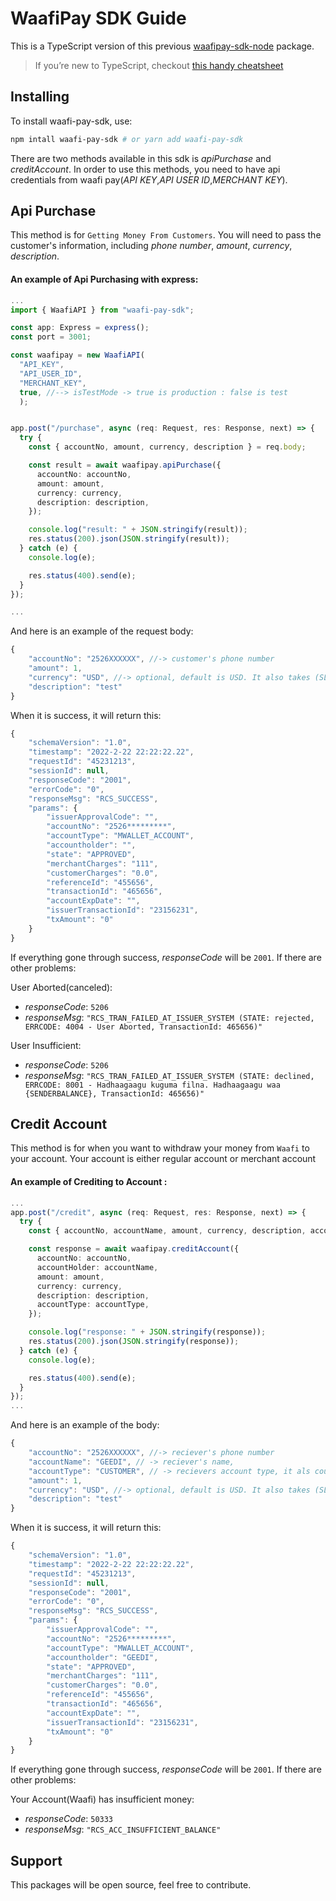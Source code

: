 # WaafiPay SDK Guide

This is a TypeScript version of this previous [waafipay-sdk-node](https://www.npmjs.com/package/waafipay-sdk-node) package.

> If you’re new to TypeScript, checkout [this handy cheatsheet](https://devhints.io/typescript)

## Installing

To install waafi-pay-sdk, use:

```bash
npm intall waafi-pay-sdk # or yarn add waafi-pay-sdk
```

There are two methods available in this sdk is _apiPurchase_ and _creditAccount_. In order to use this methods, you need to have api credentials from waafi pay(_API KEY_,_API USER ID_,_MERCHANT KEY_).

## Api Purchase

This method is for `Getting Money From Customers`. You will need to pass the customer's information, including _phone number_, _amount_, _currency_, _description_.

#### An example of Api Purchasing with express:

```typescript
...
import { WaafiAPI } from "waafi-pay-sdk";

const app: Express = express();
const port = 3001;

const waafipay = new WaafiAPI(
  "API_KEY",
  "API_USER_ID",
  "MERCHANT_KEY",
  true, //--> isTestMode -> true is production : false is test
  );


app.post("/purchase", async (req: Request, res: Response, next) => {
  try {
    const { accountNo, amount, currency, description } = req.body;

    const result = await waafipay.apiPurchase({
      accountNo: accountNo,
      amount: amount,
      currency: currency,
      description: description,
    });

    console.log("result: " + JSON.stringify(result));
    res.status(200).json(JSON.stringify(result));
  } catch (e) {
    console.log(e);

    res.status(400).send(e);
  }
});

...
```

And here is an example of the request body:

```javascript
{
    "accountNo": "2526XXXXXX", //-> customer's phone number
    "amount": 1,
    "currency": "USD", //-> optional, default is USD. It also takes (SLSH)
    "description": "test"
}
```

When it is success, it will return this:

```javascript
{
    "schemaVersion": "1.0",
    "timestamp": "2022-2-22 22:22:22.22",
    "requestId": "45231213",
    "sessionId": null,
    "responseCode": "2001",
    "errorCode": "0",
    "responseMsg": "RCS_SUCCESS",
    "params": {
        "issuerApprovalCode": "",
        "accountNo": "2526*********",
        "accountType": "MWALLET_ACCOUNT",
        "accountholder": "",
        "state": "APPROVED",
        "merchantCharges": "111",
        "customerCharges": "0.0",
        "referenceId": "455656",
        "transactionId": "465656",
        "accountExpDate": "",
        "issuerTransactionId": "23156231",
        "txAmount": "0"
    }
}
```

If everything gone through success, _responseCode_ will be `2001`. If there are other problems:

User Aborted(canceled):

- _responseCode_: `5206`
- _responseMsg_: `"RCS_TRAN_FAILED_AT_ISSUER_SYSTEM (STATE: rejected, ERRCODE: 4004 - User Aborted, TransactionId: 465656)"`

User Insufficient:

- _responseCode_: `5206`
- _responseMsg_: `"RCS_TRAN_FAILED_AT_ISSUER_SYSTEM (STATE: declined, ERRCODE: 8001 - Hadhaagaagu kuguma filna. Hadhaagaagu waa {SENDERBALANCE}, TransactionId: 465656)"`

## Credit Account

This method is for when you want to withdraw your money from `Waafi` to your account. Your account is either regular account or merchant account

#### An example of Crediting to Account :

```typescript
...
app.post("/credit", async (req: Request, res: Response, next) => {
  try {
    const { accountNo, accountName, amount, currency, description, accountType } = req.body;

    const response = await waafipay.creditAccount({
      accountNo: accountNo,
      accountHolder: accountName,
      amount: amount,
      currency: currency,
      description: description,
      accountType: accountType,
    });

    console.log("response: " + JSON.stringify(response));
    res.status(200).json(JSON.stringify(response));
  } catch (e) {
    console.log(e);

    res.status(400).send(e);
  }
});
...
```

And here is an example of the body:

```javascript
{
    "accountNo": "2526XXXXXX", //-> reciever's phone number
    "accountName": "GEEDI", // -> reciever's name,
    "accountType": "CUSTOMER", // -> recievers account type, it als could be (MERCHANT)
    "amount": 1,
    "currency": "USD", //-> optional, default is USD. It also takes (SLSH)
    "description": "test"
}
```

When it is success, it will return this:

```javascript
{
    "schemaVersion": "1.0",
    "timestamp": "2022-2-22 22:22:22.22",
    "requestId": "45231213",
    "sessionId": null,
    "responseCode": "2001",
    "errorCode": "0",
    "responseMsg": "RCS_SUCCESS",
    "params": {
        "issuerApprovalCode": "",
        "accountNo": "2526*********",
        "accountType": "MWALLET_ACCOUNT",
        "accountholder": "GEEDI",
        "state": "APPROVED",
        "merchantCharges": "111",
        "customerCharges": "0.0",
        "referenceId": "455656",
        "transactionId": "465656",
        "accountExpDate": "",
        "issuerTransactionId": "23156231",
        "txAmount": "0"
    }
}
```

If everything gone through success, _responseCode_ will be `2001`. If there are other problems:

Your Account(Waafi) has insufficient money:

- _responseCode_: `50333`
- _responseMsg_: `"RCS_ACC_INSUFFICIENT_BALANCE"`

## Support

This packages will be open source, feel free to contribute.
